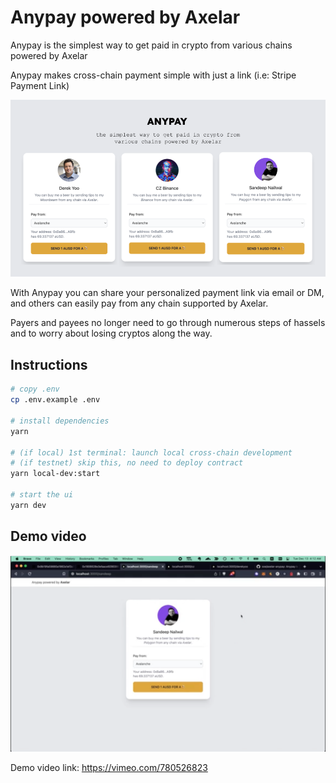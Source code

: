 # Anypay powered by Axelar
Anypay is the simplest way to get paid in crypto from various chains powered by Axelar

Anypay makes cross-chain payment simple with just a link (i.e: Stripe Payment Link)

![anypay payment forms](/public/assets/anypay-main.png)

With Anypay you can share your personalized payment link via email or DM, and others can easily pay from any chain supported by Axelar.

Payers and payees no longer need to go through numerous steps of hassels and to worry about losing cryptos along the way.

## Instructions

```sh
# copy .env
cp .env.example .env

# install dependencies
yarn

# (if local) 1st terminal: launch local cross-chain development
# (if testnet) skip this, no need to deploy contract
yarn local-dev:start

# start the ui
yarn dev
```

## Demo video

[![Watch the video](/public/assets/anypay-video-screenshot.png)](https://vimeo.com/780526823)

Demo video link: https://vimeo.com/780526823
